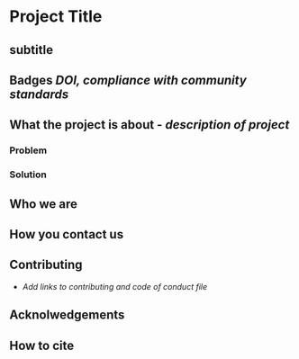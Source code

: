# Project Title

## subtitle

## Badges *DOI, compliance with community standards*

## What the project is about - *description of project*

### Problem

### Solution

## Who we are

## How you contact us

## Contributing
* *Add links to contributing and code of conduct file*

## Acknolwedgements

## How to cite
